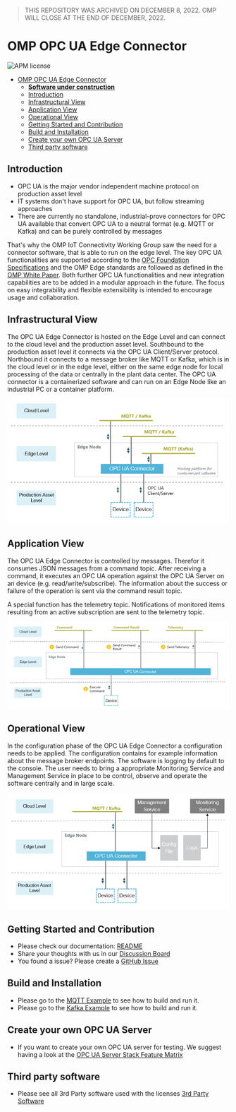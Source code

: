 > THIS REPOSITORY WAS ARCHIVED ON DECEMBER 8, 2022. OMP WILL CLOSE AT THE END OF DECEMBER, 2022.

# OMP OPC UA Edge Connector 

![APM license](https://img.shields.io/badge/License-MIT-brightgreen)

- [OMP OPC UA Edge Connector](#omp-opc-ua-edge-connector)
    - [**Software under construction**](#software-under-construction)
  - [Introduction](#introduction)
  - [Infrastructural View](#infrastructural-view)
  - [Application View](#application-view)
  - [Operational View](#operational-view)
  - [Getting Started and Contribution](#getting-started-and-contribution)
  - [Build and Installation](#build-and-installation)
  - [Create your own OPC UA Server](#create-your-own-opc-ua-server)
  - [Third party software](#third-party-software)


## Introduction

- OPC UA is the major vendor independent machine protocol on production asset level
- IT systems don't have support for OPC UA, but follow streaming approaches
- There are currently no standalone, industrial-prove connectors for OPC UA available that convert OPC UA to a neutral format (e.g. MQTT or Kafka) and can be purely controlled by messages

That's why the OMP IoT Connectivity Working Group saw the need for a connector software, that is able to run on the edge level. The key OPC UA functionalities are supported according to the [OPC Foundation Specifications](https://opcfoundation.org/developer-tools/specifications-unified-architecture) and the OMP Edge standards are followed as defined in the [OMP White Paper](https://open-manufacturing.org/wp-content/uploads/sites/101/2021/07/OMP-IIoT-Connectivity-Edge-Computing-20210701.pdf). Both further OPC UA functionalities and new integration capabilities are to be added in a modular approach in the future. The focus on easy integrability and flexible extensibility is intended to encourage usage and collaboration. 


## Infrastructural View

The OPC UA Edge Connector is hosted on the Edge Level and can connect to the cloud level and the production asset level. Southbound to the production asset level it connects via the OPC UA Client/Server protocol. Northbound it connects to a message broker like MQTT or Kafka, which is in the cloud level or in the edge level, either on the same edge node for local processing of the data or centrally in the plant data center. The OPC UA connector is a containerized software and can run on an Edge Node like an industrial PC or a container platform.

![Infrastructural View](images/infrastructural-view.PNG)

## Application View

The OPC UA Edge Connector is controlled by messages. Therefor it consumes JSON messages from a command topic. After receiving a command, it executes an OPC UA operation against the OPC UA Server on an device (e.g. read/write/subscribe). The information about the success or failure of the operation is sent via the command result topic. 

A special function has the telemetry topic. Notifications of monitored items resulting from an active subscription are sent to the telemetry topic. 

![Application View](images/application-view.PNG)

## Operational View

In the configuration phase of the OPC UA Edge Connector a configuration needs to be applied. The configuration contains for example information about the message broker endpoints. The software is logging by default to the console. The user needs to bring a appropriate Monitoring Service and Management Service in place to be control, observe and operate the software centrally and in large scale.  

![Operational View](images/operational-view.PNG)

## Getting Started and Contribution

- Please check our documentation: [README](https://github.com/OpenManufacturingPlatform/iotcon-opc-ua-connector-dotnet/tree/main/readme-files)
- Share your thoughts with us in our [Discussion Board](https://github.com/OpenManufacturingPlatform/iotcon-opc-ua-connector-dotnet/discussions)
- You found a issue? Please create a [GitHub Issue](https://github.com/OpenManufacturingPlatform/iotcon-opc-ua-connector-dotnet/issues)

## Build and Installation

- Please go to the [MQTT Example](/readme-files/MQTTExample.md) to see how to build and run it.
- Please go to the [Kafka Example](/readme-files/KafkaExample.md) to see how to build and run it.

## Create your own OPC UA Server

- If you want to create your own OPC UA server for testing. We suggest having a look at 
  the [OPC UA Server Stack Feature Matrix](/readme-files/OPCUAServerStackFeatureMatrix.md)

## Third party software

- Please see all 3rd Party software used with the licenses [3rd Party Software](/readme-files/NOTICE.md)
